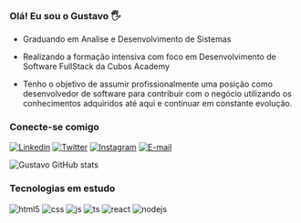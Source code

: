 ### Olá! Eu sou o Gustavo 🖐️

- Graduando em Analise e Desenvolvimento de Sistemas

- Realizando a formação intensiva com foco em Desenvolvimento de Software FullStack da Cubos Academy

- Tenho o objetivo de assumir profissionalmente uma posição como desenvolvedor de software para contribuir com o negócio utilizando os conhecimentos adquiridos até aqui e continuar em constante evolução.

### Conecte-se comigo

[![Linkedin](https://img.shields.io/badge/LinkedIn-0077B5?style=for-the-badge&logo=linkedin&logoColor=white)](https://www.linkedin.com/in/gustavoalveslemos/)
[![Twitter](https://img.shields.io/badge/Twitter-1DA1F2?style=for-the-badge&logo=twitter&logoColor=white)](https://twitter.com/gustavoalle_)
[![Instagram](https://img.shields.io/badge/Instagram-E4405F?style=for-the-badge&logo=instagram&logoColor=white)](https://www.instagram.com/gustavoalle/)
[![E-mail](https://img.shields.io/badge/Gmail-D14836?style=for-the-badge&logo=gmail&logoColor=white)](mailto:gustavolemosy@gmail.com)

![Gustavo GitHub stats](https://github-readme-stats.vercel.app/api?username=gustavoalle&show_icons=true&theme=radical)


### Tecnologias em estudo

<div style="display: inline_block">
  <img align="center" alt="html5" src="https://img.shields.io/badge/HTML5-E34F26?style=for-the-badge&logo=html5&logoColor=white" />
  <img align="center" alt="css" src="https://img.shields.io/badge/CSS3-1572B6?style=for-the-badge&logo=css3&logoColor=white" />
  <img align="center" alt="js" src="https://img.shields.io/badge/JavaScript-F7DF1E?style=for-the-badge&logo=javascript&logoColor=black" />
  <img align="center" alt="ts" src="https://img.shields.io/badge/TypeScript-007ACC?style=for-the-badge&logo=typescript&logoColor=white" />
  <img align="center" alt="react" src="https://img.shields.io/badge/React-20232A?style=for-the-badge&logo=react&logoColor=61DAFB" />
  <img align="center" alt="nodejs" src="https://img.shields.io/badge/Node.js-43853D?style=for-the-badge&logo=node.js&logoColor=white" />
</div><br/>

